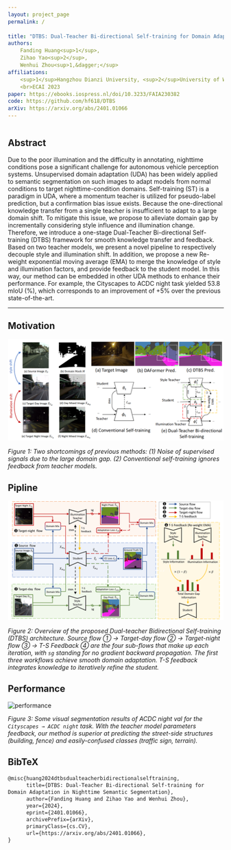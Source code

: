 ```yaml
---
layout: project_page
permalink: /

title: "DTBS: Dual-Teacher Bi-directional Self-training for Domain Adaptation in Nighttime Semantic Segmentation"
authors:
    Fanding Huang<sup>1</sup>, 
    Zihao Yao<sup>2</sup>, 
    Wenhui Zhou<sup>1,&dagger;</sup>
affiliations:
    <sup>1</sup>Hangzhou Dianzi University, <sup>2</sup>University of Wollongong  
    <br>ECAI 2023
paper: https://ebooks.iospress.nl/doi/10.3233/FAIA230382
code: https://github.com/hf618/DTBS
arXiv: https://arxiv.org/abs/2401.01066
---
```


<!-- Using HTML to center the abstract -->
<div class="columns is-centered has-text-centered">
    <div class="column is-four-fifths">
        <h2>Abstract</h2>
        <div class="content has-text-justified">
Due to the poor illumination and the difficulty in annotating, nighttime conditions pose a significant challenge for autonomous vehicle perception systems. Unsupervised domain adaptation (UDA) has been widely applied to semantic segmentation on such images to adapt models from normal conditions to target nighttime-condition domains. Self-training (ST) is a paradigm in UDA, where a momentum teacher is utilized for pseudo-label prediction, but a confirmation bias issue exists. Because the one-directional knowledge transfer from a single teacher is insufficient to adapt to a large domain shift. To mitigate this issue, we propose to alleviate domain gap by incrementally considering style influence and illumination change. Therefore, we introduce a one-stage Dual-Teacher Bi-directional Self-training (DTBS) framework for smooth knowledge transfer and feedback. Based on two teacher models, we present a novel pipeline to respectively decouple style and illumination shift. In addition, we propose a new Re-weight exponential moving average (EMA) to merge the knowledge of style and illumination factors, and provide feedback to the student model. In this way, our method can be embedded in other UDA methods to enhance their performance. For example, the Cityscapes to ACDC night task yielded 53.8 mIoU (%), which corresponds to an improvement of +5% over the previous state-of-the-art.
        </div>
    </div>
</div>

---

## Motivation

![motivation](/static/image/motivation.png)

*Figure 1: Two shortcomings of previous methods: (1) Noise of supervised signals due to the large domain gap.
(2) Conventional self-training ignores feedback from teacher models.*

## Pipline

![pipline](/static/image/overview2_00.png)

*Figure 2: Overview of the proposed Dual-teacher Bidirectional Self-training (DTBS) architecture. Source flow ① → Target-day flow ② → Target-night flow ③ → T-S Feedback ④ are the four sub-flows that make up each iteration, with `sg` standing for no gradient backward propagation. The first three workflows achieve smooth domain adaptation. T-S feedback integrates knowledge to iteratively refine the student.*

## Performance

![performance](/static/image/com_sota3_min16_00.png)

*Figure 3: Some visual segmentation results of ACDC night val for the `Cityscapes → ACDC night` task. With the teacher model parameters feedback, our method is superior at predicting the street-side structures (building, fence) and easily-confused classes (traffic sign, terrain).*


## BibTeX
```
@misc{huang2024dtbsdualteacherbidirectionalselftraining,
      title={DTBS: Dual-Teacher Bi-directional Self-training for Domain Adaptation in Nighttime Semantic Segmentation}, 
      author={Fanding Huang and Zihao Yao and Wenhui Zhou},
      year={2024},
      eprint={2401.01066},
      archivePrefix={arXiv},
      primaryClass={cs.CV},
      url={https://arxiv.org/abs/2401.01066}, 
}
```
